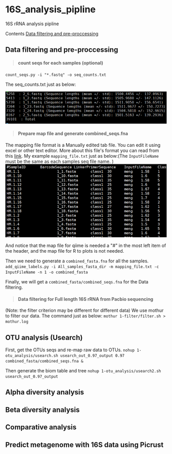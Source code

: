 # 16S_analysis_pipline
16S rRNA analysis pipline

Contents
[Data filtering and pre-proccessing](#anchor)



## Data filtering and pre-proccessing
> #### count seqs for each samples (optional)
`count_seqs.py -i "*.fastq" -o seq_counts.txt`

The seq_counts.txt just as below:

![seq_couns_results](images/seq_counts_results.png)

> #### Prepare map file and generate combined_seqs.fna
The mapping file format is a Manually edited tab file. You can edit it using excel or other text editor. More about this file's format you can read from this [link](http://qiime.org/documentation/file_formats.html#metadata-mapping-files). My example `mapping_file.txt` just as below:(The  `InputFileName` must be the same as each samples seq file name. )
![map_file_example](images/map_file_example.png)

And notice that the map file for qiime is needed a "#" in the most left item of the header, and the map file for R to plots is not needed.

Then we need to generate a `combined_fasta.fna` for all the samples.
`add_qiime_labels.py -i All_samples_fasta_dir -m mapping_file.txt -c InputFileName -n 1 -o combined_fasta`

Finally, we will get a `combined_fasta/combined_seqs.fna` for the Data filtering.

> #### Data filtering for Full length 16S rRNA from Pacbio sequencing 
(Note: the filter criterion may be different for different data)
We use mothur to filter our data. The command just as below:
`mothur 1-filter/filter.sh > mothur.log`

## OTU analysis (Usearch)
First, get the OTUs seqs and re-map raw data to OTUs.
`nohup 1-otu_analysis/usearch.sh usearch_out_0.97_output 0.97 combined_fasta/combined_seqs.fna &`

Then generate the biom table and tree
`nohup 1-otu_analysis/usearch2.sh usearch_out_0.97_output`

> #### 

> #### 

## Alpha diversity analysis

## Beta diversity analysis

## Comparative analysis


## Predict metagenome with 16S data using Picrust

